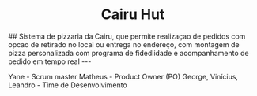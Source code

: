 <h1 align="center">Cairu Hut</h1>
## Sistema de pizzaria da Cairu, que permite realizaçao de pedidos com opcao de retirado no local ou entrega no endereço, com montagem de pizza personalizada com programa de fidedlidade e acompanhamento de pedido em tempo real 
---



Yane -  Scrum master
Matheus - Product Owner (PO)
George, Vinícius, Leandro - Time de Desenvolvimento
